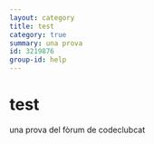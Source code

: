```yaml
---
layout: category
title: test
category: true
summary: una prova
id: 3219876
group-id: help
---
```


# test
una prova del fòrum de codeclubcat
